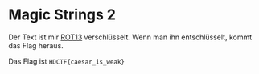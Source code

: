 # Magic Strings 2

Der Text ist mir [ROT13](https://de.wikipedia.org/wiki/ROT13) verschlüsselt. Wenn man ihn entschlüsselt, kommt das Flag heraus.

Das Flag ist `HDCTF{caesar_is_weak}`
